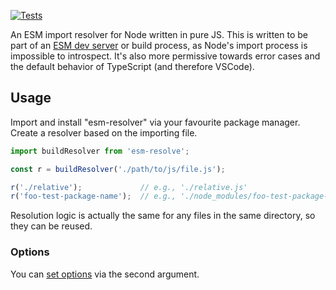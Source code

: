 [![Tests](https://github.com/samthor/esm-resolve/workflows/Tests/badge.svg)](https://github.com/samthor/esm-resolve/actions)

An ESM import resolver for Node written in pure JS.
This is written to be part of an [ESM dev server](https://github.com/samthor/dhost) or build process, as Node's import process is impossible to introspect.
It's also more permissive towards error cases and the default behavior of TypeScript (and therefore VSCode).

## Usage

Import and install "esm-resolver" via your favourite package manager.
Create a resolver based on the importing file.

```js
import buildResolver from 'esm-resolve';

const r = buildResolver('./path/to/js/file.js');

r('./relative');             // e.g., './relative.js'
r('foo-test-package-name');  // e.g., './node_modules/foo-test-package-name/index.js'
```

Resolution logic is actually the same for any files in the same directory, so they can be reused.

### Options

You can [set options](./types/external.d.ts) via the second argument.
